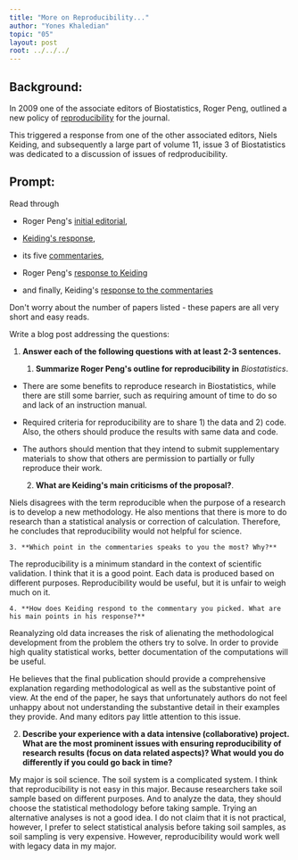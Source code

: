 ```yaml
---
title: "More on Reproducibility..."
author: "Yones Khaledian"
topic: "05"
layout: post
root: ../../../
---
```


## Background:


In 2009 one of the associate editors of Biostatistics, Roger Peng, outlined a new policy of [reproducibility](https://doi.org/10.1093/biostatistics/kxp014) for the journal. 

This triggered a response from one of the other associated editors, Niels Keiding, and subsequently a large part of volume 11, issue 3 of Biostatistics was dedicated to a discussion of issues of redproducibility. 

## Prompt:

Read through 

- Roger Peng's [initial editorial](https://doi.org/10.1093/biostatistics/kxp014), 

- [Keiding's response](https://doi.org/10.1093/biostatistics/kxq033),

- its five [commentaries](https://academic.oup.com/biostatistics/issue/11/3),  

- Roger Peng's [response to Keiding](https://doi.org/10.1093/biostatistics/kxq032)

- and finally, Keiding's [response to the commentaries](https://doi.org/10.1093/biostatistics/kxq034)

Don't worry about the number of papers listed - these papers are all very short and easy reads. 


Write a blog post addressing the questions: 

1. **Answer each of the following questions with at least 2-3 sentences.**

    1. **Summarize Roger Peng's outline for reproducibility in** *Biostatistics*. 
  
  -	There are some benefits to reproduce research in Biostatistics, while there are still some barrier, such as      requiring amount of time to do so and lack of an instruction manual. 
  -	Required criteria for reproducibility are to share 1) the data and 2) code. Also, the others should produce      the results with same data and code.
  -	The authors should mention that they intend to submit supplementary materials to show that others are            permission to partially or fully reproduce their work. 
  
    
    2. **What are Keiding's main criticisms of the proposal?**. 
    
  Niels disagrees with the term reproducible when the purpose of a research is to develop a new methodology. He    also mentions that there is more to do research than a statistical analysis or correction of calculation.        Therefore, he concludes that reproducibility would not helpful for science.  
    
    3. **Which point in the commentaries speaks to you the most? Why?**
  The reproducibility is a minimum standard in the context of scientific validation. I think that it is a good     point. Each data is produced based on different purposes. Reproducibility would be useful, but it is unfair to   weigh much on it.    

    4. **How does Keiding respond to the commentary you picked. What are his main points in his response?**
  Reanalyzing old data increases the risk of alienating the methodological development from the problem the        others try to solve. 
  In order to provide high quality statistical works, better documentation of the computations will be useful.  

  He believes that the final publication should provide a comprehensive explanation regarding methodological as    well as the substantive point of view. At the end of the paper, he says that unfortunately authors do not feel   unhappy about not understanding the substantive detail in their examples they provide. And many editors pay      little attention to this issue.

    
2. **Describe your experience with a data intensive (collaborative) project. What are the most prominent issues with ensuring reproducibility of research results (focus on data related aspects)? What would you do differently if you could go back in time?**

  My major is soil science. The soil system is a complicated system. I think that reproducibility is not easy in   this major. Because researchers take soil sample based on different purposes. And to analyze the data, they      should choose the statistical methodology before taking sample. Trying an alternative analyses is not a good     idea. I do not claim that it is not practical, however, I prefer to select statistical analysis before taking    soil samples, as soil sampling is very expensive. However, reproducibility would work well with legacy data in  my major. 
